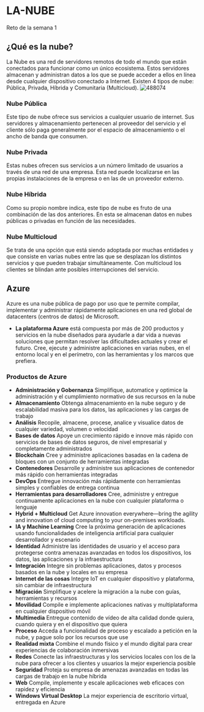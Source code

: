 # LA-NUBE
Reto de la semana 1

## ¿Qué es la nube?
La Nube es una red de servidores remotos de todo el mundo que están conectados para funcionar como un único ecosistema. Estos servidores almacenan y administran datos a los que se puede acceder a ellos en línea desde cualquier dispositivo conectado a Internet. Existen 4 tipos de nube: Pública, Privada, Híbrida y Comunitaria (Multicloud).
![488074](https://user-images.githubusercontent.com/83665531/117221457-ed3d0700-adce-11eb-8412-3191737ea76b.jpg)

### Nube Pública
Este tipo de nube ofrece sus servicios a cualquier usuario de internet. Sus servidores y almacenamiento pertenecen al proveedor del servicio y el cliente sólo paga generalmente por el espacio de almacenamiento o el ancho de banda que consumen.

### Nube Privada
Estas nubes ofrecen sus servicios a un número limitado de usuarios a través de una red de una empresa. Esta red puede localizarse en las propias instalaciones de la empresa o en las de un proveedor externo.

### Nube Híbrida
Como su propio nombre indica, este tipo de nube es fruto de una combinación de las dos anteriores. En esta se almacenan datos en nubes públicas o privadas en función de las necesidades. 

### Nube Multicloud
Se trata de una opción que está siendo adoptada por muchas entidades y que consiste en varias nubes entre las que se desplazan los distintos servicios y que pueden trabajar simultáneamente. Con multicloud los clientes se blindan ante posibles interrupciones del servicio.


## Azure
Azure es una nube pública de pago por uso que te permite compilar, implementar y administrar rápidamente aplicaciones en una red global de datacenters (centros de datos) de Microsoft.
- **La plataforma Azure** está compuesta por más de 200 productos y servicios en la nube diseñados para ayudarle a dar vida a nuevas soluciones que permitan resolver las dificultades actuales y crear el futuro. Cree, ejecute y administre aplicaciones en varias nubes, en el entorno local y en el perímetro, con las herramientas y los marcos que prefiera.

### Productos de Azure
- **Administración y Gobernanza** Simplifique, automatice y optimice la administración y el cumplimiento normativo de sus recursos en la nube
- **Almacenamiento** Obtenga almacenamiento en la nube seguro y de escalabilidad masiva para los datos, las aplicaciones y las cargas de trabajo
- **Análisis** Recopile, almacene, procese, analice y visualice datos de cualquier variedad, volumen o velocidad
- **Bases de datos** Apoye un crecimiento rápido e innove más rápido con servicios de bases de datos seguros, de nivel empresarial y completamente administrados
- **Blockchain** Cree y administre aplicaciones basadas en la cadena de bloques con un conjunto de herramientas integradas
- **Contenedores** Desarrolle y administre sus aplicaciones de contenedor más rápido con herramientas integradas
- **DevOps** Entregue innovación más rápidamente con herramientas simples y confiables de entrega continua
- **Herramientas para desarrolladores** Cree, administre y entregue continuamente aplicaciones en la nube con cualquier plataforma o lenguaje
- **Hybrid + Multicloud** Get Azure innovation everywhere—bring the agility and innovation of cloud computing to your on-premises workloads.
- **IA y Machine Learning** Cree la próxima generación de aplicaciones usando funcionalidades de inteligencia artificial para cualquier desarrollador y escenario
- **Identidad** Administre las identidades de usuario y el acceso para protegerse contra amenazas avanzadas en todos los dispositivos, los datos, las aplicaciones y la infraestructura
- **Integración** Integre sin problemas aplicaciones, datos y procesos basados en la nube y locales en su empresa
- **Internet de las cosas** Integre IoT en cualquier dispositivo y plataforma, sin cambiar de infraestructura
- **Migración** Simplifique y acelere la migración a la nube con guías, herramientas y recursos
- **Movilidad** Compile e implemente aplicaciones nativas y multiplataforma en cualquier dispositivo móvil
- **Multimedia** Entregue contenido de vídeo de alta calidad donde quiera, cuando quiera y en el dispositivo que quiera
- **Proceso** Acceda a funcionalidad de proceso y escalado a petición en la nube, y pague solo por los recursos que use
- **Realidad mixta** Combine el mundo físico y el mundo digital para crear experiencias de colaboración inmersivas
- **Redes** Conecte las infraestructuras y los servicios locales con los de la nube para ofrecer a los clientes y usuarios la mejor experiencia posible
- **Seguridad** Proteja su empresa de amenazas avanzadas en todas las cargas de trabajo en la nube híbrida
- **Web** Compile, implemente y escale aplicaciones web eficaces con rapidez y eficiencia
- **Windows Virtual Desktop** La mejor experiencia de escritorio virtual, entregada en Azure
